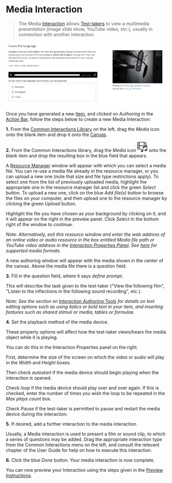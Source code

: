 # Media Interaction

> The Media [Interaction](../appendix/glossary.md#interaction) allows [Test-takers](../appendix/glossary.md#test-taker) to view a multimedia presentation (image slide show, YouTube video, etc.), usually in connection with another interaction.

![Media Interaction](../resources/delivery/interactions/qti/media.png)

Once you have generated a new [Item](../appendix/glossary.md#item), and clicked on *Authoring* in the [Action Bar](../appendix/glossary.md#action-bar), follow the steps below to create a new Media Interaction:

**1.** From the [Common Interactions Library](../appendix/glossary.md#common-interactions-library) on the left, drag the *Media* icon onto the blank item and drop it onto the [Canvas](../appendix/glossary.md#canvas).

**2.** From the Common Interactions library, drag the *Media* icon ![Media](../resources/_icons/media.png) onto the blank item and drop the resulting box in the blue field that appears.

A [Resource Manager](../appendix/glossary.md#resource-manager) window will appear with which you can select a media file. You can re-use a media file already in the resource manager, or you can upload a new one (note that size and file type restrictions apply). To select one from the list of previously uploaded media, highlight the appropriate one in the resource manager list and click the green *Select* button. To upload a new one, click on the blue *Add file(s)* button to browse the files on your computer, and then upload one to the resource manager by clicking the green *Upload* button.

Highlight the file you have chosen as your background by clicking on it, and it will appear on the right in the preview panel. Click *Select* in the bottom right of the window to continue.

*Note: Alternatively, exit this resource window and enter the web address of an online video or audio resource in the box entitled *Media file path or YouTube video address* in the [Interaction Properties Panel](../appendix/glossary.md#interaction-properties-panel). See [here](../appendix/glossary.md#media-formats) for supported media formats.*

A new authoring window will appear with the media shown in the center of the canvas. Above the media file there is a question field.


**3.** Fill in the question field, where it says _define prompt_. 

This will describe the task given to the test-taker ("View the following film", "Listen to the inflections in the following sound recording", etc.).

*Note: See the section on [Interaction Authoring Tools](../interactions/interaction-authoring-tools.md) for details on text editing options such as using italics or bold text in your item, and inserting features such as shared stimuli or media, tables or formulae.*

**4.** Set the playback method of the media device.

These property options will affect how the test-taker views/hears the media object while it is playing.

You can do this in the Interaction Properties panel on the right. 

First, determine the size of the screen on which the video or audio will play in the *Width* and *Height* boxes. 

Then check *autostart* if the media device should begin playing when the interaction is opened. 

Check *loop* if the media device should play over and over again. If this is checked, enter the number of times you wish the loop to be repeated in the *Max plays count* box.

Check *Pause* if the test-taker is permitted to pause and restart the media device during the interaction.

**5.** If desired, add a further interaction to the media interaction.

Usually, a Media interaction is used to present a film or sound clip, to which a series of questions may be added. Drag the appropriate interaction type from the Common Interactions menu on the left, and consult the relevant chapter of the User Guide for help on how to execute this interaction.

**6.** Click the blue *Done* button. Your media interaction is now complete.

You can now preview your Interaction using the steps given in the [Preview Instructions](../items/preview.md).
